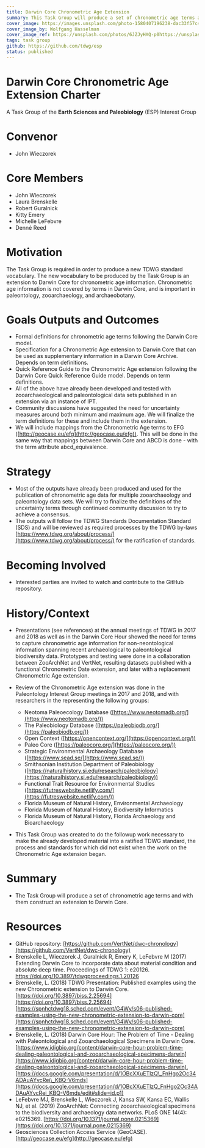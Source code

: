 ```yaml
---
title: Darwin Core Chronometric Age Extension
summary: This Task Group will produce a set of chronometric age terms and with them construct an extension to Darwin Core.
cover_image: https://images.unsplash.com/photo-1580407196238-dac33f57c410
cover_image_by: Wolfgang Hasselman
cover_image_ref: https://unsplash.com/photos/6JZJyHXQ-p0https://unsplash.com/photos/6JZJyHXQ-p0
tags: task group
github: https://github.com/tdwg/esp
status: published
---
```


# **Darwin Core Chronometric Age Extension** **Charter**
A Task Group of the **Earth Sciences and Paleobiology** (ESP) Interest Group

# Convenor

* John Wieczorek    


# Core Members

* John Wieczorek  
* Laura Brenskelle  
* Robert Guralnick  
* Kitty Emery  
* Michelle LeFebvre  
* Denné Reed  


# Motivation

The Task Group is required in order to produce a new TDWG standard vocabulary. The new vocabulary to be produced by the Task Group is an extension to Darwin Core for chronometric age information. Chronometric age information is not covered by terms in Darwin Core, and is important in paleontology, zooarchaeology, and archaeobotany.

# Goals Outputs and Outcomes

* Formal definitions for chronometric age terms following the Darwin Core model.  
* Specification for a Chronometric Age extension to Darwin Core that can be used as supplementary information in a Darwin Core Archive. Depends on term definitions.  
* Quick Reference Guide to the Chronometric Age extension following the Darwin Core Quick Reference Guide model. Depends on term definitions.  
* All of the above have already been developed and tested with zooarchaeological and paleontological data sets published in an extension via an instance of IPT.  
* Community discussions have suggested the need for uncertainty measures around both minimum and maximum age. We will finalize the term definitions for these and include them in the extension.  
* We will include mappings from the Chronometric Age terms to EFG ([http://geocase.eu/efg](http://geocase.eu/efg)). This will be done in the same way that mappings between Darwin Core and ABCD is done - with the term attribute abcd\_equivalence.  


# Strategy

* Most of the outputs have already been produced and used for the publication of chronometric age data for multiple zooarchaeology and paleontology data sets. We will try to finalize the definitions of the uncertainty terms through continued community discussion to try to achieve a consensus.  
* The outputs will follow the TDWG Standards Documentation Standard (SDS) and will be reviewed as required processes by the TDWG by-laws [https://www.tdwg.org/about/process/](https://www.tdwg.org/about/process/) for the ratification of standards.  


# Becoming Involved

* Interested parties are invited to watch and contribute to the GitHub repository.  


# History/Context

* Presentations (see references) at the annual meetings of TDWG in 2017 and 2018 as well as in the Darwin Core Hour showed the need for terms to capture chronometric age information for non-neontological information spanning recent archaeological to paleontological biodiversity data. Prototypes and testing were done in a collaboration between ZooArchNet and VertNet, resulting datasets published with a functional Chronometric Date extension, and later with a replacement Chronometric Age extension.  
* Review of the Chronometric Age extension was done in the Paleontology Interest Group meetings in 2017 and 2018, and with researchers in the representing the following groups:  
  * Neotoma Paleoecology Database ([https://www.neotomadb.org/](https://www.neotomadb.org/))  
  * The Paleobiology Database ([https://paleobiodb.org/](https://paleobiodb.org/))  
  * Open Context ([https://opencontext.org/](https://opencontext.org/))  
  * Paleo Core ([https://paleocore.org/](https://paleocore.org/))  
  * Strategic Environmental Archaeology Database ([https://www.sead.se/](https://www.sead.se/))  
  * Smithsonian Institution Department of Paleobiology ([https://naturalhistory.si.edu/research/paleobiology](https://naturalhistory.si.edu/research/paleobiology))  
  * Functional Trait Resource for Environmental Studies ([https://futreswebsite.netlify.com/](https://futreswebsite.netlify.com/))  
  * Florida Museum of Natural History, Environmental Archaeology  
  * Florida Museum of Natural History, Biodiversity Informatics  
  * Florida Museum of Natural History, Florida Archaeology and Bioarchaeology  

* This Task Group was created to do the followup work necessary to make the already developed material into a ratified TDWG standard, the process and standards for which did not exist when the work on the Chronometric Age extension began.  

# Summary

* The Task Group will produce a set of chronometric age terms and with them construct an extension to Darwin Core.  


# Resources

* GitHub repository: [https://github.com/VertNet/dwc-chronology](https://github.com/VertNet/dwc-chronology)  
* Brenskelle L, Wieczorek J, Guralnick R, Emery K, LeFebvre M (2017) Extending Darwin Core to incorporate data about material condition and absolute deep time. Proceedings of TDWG 1: e20126. https://doi.org/10.3897/tdwgproceedings.1.20126  
* Brenskelle, L. (2018) TDWG Presentation: Published examples using the new Chronometric extension to Darwin Core. [https://doi.org/10.3897/biss.2.25694](https://doi.org/10.3897/biss.2.25694)[https://spnhctdwg18.sched.com/event/G4Wy/s06-published-examples-using-the-new-chronometric-extension-to-darwin-core](https://spnhctdwg18.sched.com/event/G4Wy/s06-published-examples-using-the-new-chronometric-extension-to-darwin-core)  
* Brenskelle, L. (2018) Darwin Core Hour: The Problem of Time - Dealing with Paleontological and Zooarchaeological Specimens in Darwin Core. [https://www.idigbio.org/content/darwin-core-hour-problem-time-dealing-paleontological-and-zooarchaeological-specimens-darwin](https://www.idigbio.org/content/darwin-core-hour-problem-time-dealing-paleontological-and-zooarchaeological-specimens-darwin), [https://docs.google.com/presentation/d/1OBcXXuETlzQ\_FnHgo2Oc34ADAuAYvcRei\_KBQ-V6mds](https://docs.google.com/presentation/d/1OBcXXuETlzQ_FnHgo2Oc34ADAuAYvcRei_KBQ-V6mds/edit#slide=id.p1)  
* LeFebvre MJ, Brenskelle L, Wieczorek J, Kansa SW, Kansa EC, Wallis NJ, et al. (2019) ZooArchNet: Connecting zooarchaeological specimens to the biodiversity and archaeology data networks. PLoS ONE 14(4): e0215369. [https://doi.org/10.1371/journal.pone.0215369](https://doi.org/10.1371/journal.pone.0215369)  
* Geosciences Collection Access Service (GeoCASE). [http://geocase.eu/efg](http://geocase.eu/efg)  

